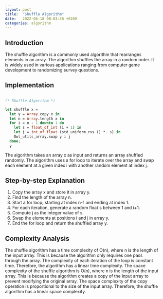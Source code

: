```yaml
---
layout: post
title:  "Shuffle Algorithm"
date:   2022-06-18 08:03:56 +0200
categories: algorithm
---
```


## Introduction
The shuffle algorithm is a commonly used algorithm that rearranges elements in an array. The algorithm shuffles the array in a random order. It is widely used in various applications ranging from computer game development to randomizing survey questions.

## Implementation

```ocaml

(* Shuffle Algorithm *)

let shuffle x =
  let y = Array.copy x in
  let n = Array.length x in
  for i = n - 1 downto 1 do
    let s = float_of_int (i + 1) in
    let j = int_of_float (std_uniform_rvs () *. s) in
    Owl_utils_array.swap y i j
  done;
  y

```

The algorithm takes an array x as input and returns an array shuffled randomly. The algorithm uses a for loop to iterate over the array and swap each element at a given index i with another random element at index j. 

## Step-by-step Explanation
1. Copy the array x and store it in array y.
2. Find the length of the array n.
3. Start a for loop, starting at index n-1 and ending at index 1.
4. For each iteration, generate a random float s between 1 and i+1.
5. Compute j as the integer value of s.
6. Swap the elements at positions i and j in array y.
7. End the for loop and return the shuffled array y.

## Complexity Analysis
The shuffle algorithm has a time complexity of O(n), where n is the length of the input array. This is because the algorithm only requires one pass through the array. The complexity of each iteration of the loop is constant time. Therefore, the algorithm has a linear time complexity. The space complexity of the shuffle algorithm is O(n), where n is the length of the input array. This is because the algorithm creates a copy of the input array to prevent modifying the original array. The space complexity of the copy operation is proportional to the size of the input array. Therefore, the shuffle algorithm has a linear space complexity.